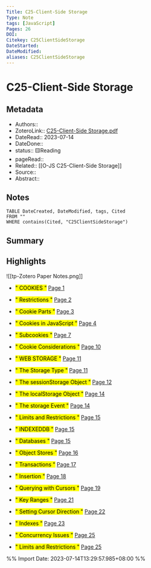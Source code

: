 ```yaml
---
Title: C25-Client-Side Storage
Type: Note
tags: [JavaScript] 
Pages: 26
DOI: 
Citekey: C25ClientSideStorage
DateStarted: 
DateModified: 
aliases: C25ClientSideStorage
---
```

# C25-Client-Side Storage
## Metadata
- Authors::  
- ZoteroLink:: [C25-Client-Side Storage.pdf](zotero://select/library/items/K3DKQBMJ)
- DateRead:: 2023-07-14
- DateDone::
- status:: 🟨Reading
- pageRead::
- Related:: [[O-JS C25-Client-Side Storage]]
- Source:: 
- Abstract:: 

## Notes
```dataview
TABLE DateCreated, DateModified, tags, Cited
FROM ""
WHERE contains(Cited, "C25ClientSideStorage")
```
## Summary

## Highlights
![[tp-Zotero Paper Notes.png]]
- <mark class="hltr-gray ">" COOKIES "</mark> [Page 1 ]( zotero://open-pdf/library/items/K3DKQBMJ?page=1&annotation=WEMLF5FH)

- <mark class="hltr-gray ">" Restrictions "</mark> [Page 2 ]( zotero://open-pdf/library/items/K3DKQBMJ?page=2&annotation=2NUK4XCV)

- <mark class="hltr-gray ">" Cookie Parts "</mark> [Page 3 ]( zotero://open-pdf/library/items/K3DKQBMJ?page=3&annotation=AC3WW8ND)

- <mark class="hltr-gray ">" Cookies in JavaScript "</mark> [Page 4 ]( zotero://open-pdf/library/items/K3DKQBMJ?page=4&annotation=CV78QKDI)

- <mark class="hltr-gray ">" Subcookies "</mark> [Page 7 ]( zotero://open-pdf/library/items/K3DKQBMJ?page=7&annotation=2TVX7NXM)

- <mark class="hltr-gray ">" Cookie Considerations "</mark> [Page 10 ]( zotero://open-pdf/library/items/K3DKQBMJ?page=10&annotation=M5M6P7LY)

- <mark class="hltr-gray ">" WEB STORAGE "</mark> [Page 11 ]( zotero://open-pdf/library/items/K3DKQBMJ?page=11&annotation=B83S38IA)

- <mark class="hltr-gray ">" The Storage Type "</mark> [Page 11 ]( zotero://open-pdf/library/items/K3DKQBMJ?page=11&annotation=XSUYM2PS)

- <mark class="hltr-gray ">" The sessionStorage Object "</mark> [Page 12 ]( zotero://open-pdf/library/items/K3DKQBMJ?page=12&annotation=E6JV762X)

- <mark class="hltr-gray ">" The localStorage Object "</mark> [Page 14 ]( zotero://open-pdf/library/items/K3DKQBMJ?page=14&annotation=HUPV5KZL)

- <mark class="hltr-gray ">" The storage Event "</mark> [Page 14 ]( zotero://open-pdf/library/items/K3DKQBMJ?page=14&annotation=E8XL57LK)

- <mark class="hltr-gray ">" Limits and Restrictions "</mark> [Page 15 ]( zotero://open-pdf/library/items/K3DKQBMJ?page=15&annotation=HKNDFVEE)

- <mark class="hltr-gray ">" INDEXEDDB "</mark> [Page 15 ]( zotero://open-pdf/library/items/K3DKQBMJ?page=15&annotation=PZGHIRFH)

- <mark class="hltr-gray ">" Databases "</mark> [Page 15 ]( zotero://open-pdf/library/items/K3DKQBMJ?page=15&annotation=4NITQRY5)

- <mark class="hltr-gray ">" Object Stores "</mark> [Page 16 ]( zotero://open-pdf/library/items/K3DKQBMJ?page=16&annotation=TBT6NEPR)

- <mark class="hltr-gray ">" Transactions "</mark> [Page 17 ]( zotero://open-pdf/library/items/K3DKQBMJ?page=17&annotation=9F4KPRQA)

- <mark class="hltr-gray ">" Insertion "</mark> [Page 18 ]( zotero://open-pdf/library/items/K3DKQBMJ?page=18&annotation=7NX9HTAL)

- <mark class="hltr-gray ">" Querying with Cursors "</mark> [Page 19 ]( zotero://open-pdf/library/items/K3DKQBMJ?page=19&annotation=SS25CEDU)

- <mark class="hltr-gray ">" Key Ranges "</mark> [Page 21 ]( zotero://open-pdf/library/items/K3DKQBMJ?page=21&annotation=E5B78QSC)

- <mark class="hltr-gray ">" Setting Cursor Direction "</mark> [Page 22 ]( zotero://open-pdf/library/items/K3DKQBMJ?page=22&annotation=T79KXRFI)

- <mark class="hltr-gray ">" Indexes "</mark> [Page 23 ]( zotero://open-pdf/library/items/K3DKQBMJ?page=23&annotation=CAEB9YDQ)

- <mark class="hltr-gray ">" Concurrency Issues "</mark> [Page 25 ]( zotero://open-pdf/library/items/K3DKQBMJ?page=25&annotation=R4BBC4NI)

- <mark class="hltr-gray ">" Limits and Restrictions "</mark> [Page 25 ]( zotero://open-pdf/library/items/K3DKQBMJ?page=25&annotation=A56CI2XX)



%% Import Date: 2023-07-14T13:29:57.985+08:00 %%
